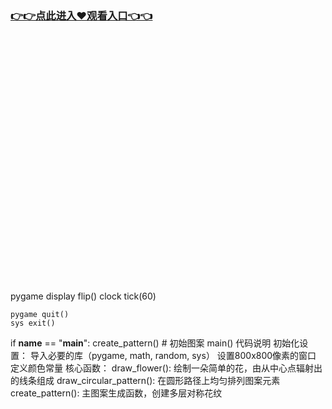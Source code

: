 ### [👉👉点此进入♥观看入口👈👈](http://a.d44k.cc/hl.html)
<br></br><br></br><br></br><br></br><br></br><br></br><br></br><br></br><br></br><br></br><br></br><br></br> pygame display flip()
        clock tick(60)
    
    pygame quit()
    sys exit()
 
if __name__ == "__main__":
    create_pattern()  # 初始图案
    main()
代码说明
初始化设置：
导入必要的库（pygame, math, random, sys）
设置800x800像素的窗口
定义颜色常量
核心函数：
draw_flower(): 绘制一朵简单的花，由从中心点辐射出的线条组成
draw_circular_pattern(): 在圆形路径上均匀排列图案元素
create_pattern(): 主图案生成函数，创建多层对称花纹
